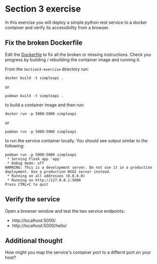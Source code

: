 # Section 3 exercise
In this exercise you will deploy a simple python rest service to a docker container and verify its accessibility from a browser.

## Fix the broken Dockerfile
Edit the [Dockerfile](./Dockerfile) to fix all the broken or missing instructions. Check you progress by building / rebuilding the container image and running it.

From the `Section3-exercise` directory run:
```
docker build -t simpleapi .
```
or
```
podman build -t simpleapi .
```

to build a container image and then run:

```
docker run -p 5000:5000 simpleapi
```
or
```
podman run -p 5000:5000 simpleapi
```
to run the service container locally. You should see output similar to the following:

```
podman run -p 5000:5000 simpleapi
 * Serving Flask app 'app'
 * Debug mode: off
WARNING: This is a development server. Do not use it in a production deployment. Use a production WSGI server instead.
 * Running on all addresses (0.0.0.0)
 * Running on http://127.0.0.1:5000
Press CTRL+C to quit
```

## Verify the service
Open a browser window and test the two service endpoints:
- http://localhost:5000/
- http://localhost:5000/hello/<name>


## Additional thought
How might you map the service's container port to a differnt port on your host?
